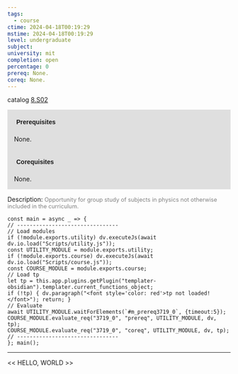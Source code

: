 ```yaml
---
tags:
  - course
ctime: 2024-04-18T00:19:29
mstime: 2024-04-18T00:19:29
level: undergraduate
subject: 
university: mit
completion: open
percentage: 0
prereq: None.
coreq: None.
---
```


catalog [8.S02](http://student.mit.edu/catalog/m8a.html#8.S02)

<span style="display: block; padding: 15px; background-color: rgb(100, 100, 100, 0.2);"><font id="m_prereq3719_0" style="display: block; font-family: Arial, sans-serif; font-weight: bold; padding: 5px">Prerequisites</font><br><span id="prereq3719_0">None.</span></span>
<span style="display: block; padding: 15px; background-color: rgb(100, 100, 100, 0.2);"><font id="m_coreq3719_0" style="display: block; font-family: Arial, sans-serif; font-weight: bold; padding: 5px">Corequisites</font><br><span id="coreq3719_0">None.</span></span>

<font style="">Description:</font>
<font style="color: grey; font-size: 0.8rem;">Opportunity for group study of subjects in physics not otherwise included in the curriculum.</font>

```dataviewjs
const main = async _ => {
// --------------------------------
// Load modules
if (!module.exports.utility) dv.executeJs(await dv.io.load("Scripts/utility.js"));
const UTILITY_MODULE = module.exports.utility;
if (!module.exports.course) dv.executeJs(await dv.io.load("Scripts/course.js"));
const COURSE_MODULE = module.exports.course;
// Load tp
let tp = this.app.plugins.getPlugin("templater-obsidian").templater.current_functions_object;
if (!tp) { dv.paragraph("<font style='color: red'>tp not loaded!</font>"); return; }
// Evaluate
await UTILITY_MODULE.waitForElements(`#m_prereq3719_0`, {timeout:5});
COURSE_MODULE.evaluate_req("3719_0", "prereq", UTILITY_MODULE, dv, tp);
COURSE_MODULE.evaluate_req("3719_0", "coreq", UTILITY_MODULE, dv, tp);
// --------------------------------
}; main();
```

---

<< HELLO, WORLD >>
